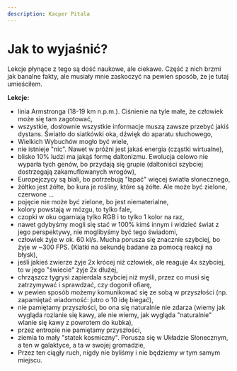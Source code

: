 ```yaml
---
description: Kacper Pitala
---
```


# Jak to wyjaśnić?

Lekcje płynące z tego są dość naukowe, ale ciekawe. Część z nich brzmi jak banalne fakty, ale musiały mnie zaskoczyć na pewien sposób, że je tutaj umieściłem.

**Lekcje:**
- linia Armstronga (18-19 km n.p.m.). Ciśnienie na tyle małe, że człowiek może się tam zagotować,
- wszystkie, dosłownie wszystkie informacje muszą zawsze przebyć jakiś dystans. Światło do siatkówki oka, dźwięk do aparatu słuchowego,
- Wielkich Wybuchów mogło być wiele,
- nie istnieje "nic". Nawet w próżni jest jakaś energia (cząstki wirtualne),
- blisko 10% ludzi ma jakąś formę daltonizmu. Ewolucja celowo nie wyparła tych genów, bo przydają się grupie (daltoniści szybciej dostrzegają zakamuflowanych wrogów),
- Europejczycy są biali, bo potrzebują "łapać" więcej światła słonecznego,
- żółtko jest żółte, bo kura je rośliny, które są żółte. Ale może być zielone, czerwone ...
- pojęcie nie może być zielone, bo jest niematerialne,
- kolory powstają w mózgu, to tylko fale,
- czopki w oku ogarniają tylko RGB i to tylko 1 kolor na raz,
- nawet gdybyśmy mogli się stać w 100% kimś innym i widzieć świat z jego perspektywy, nie moglibyśmy być tego świadomi,
- człowiek żyje w ok. 60 kl/s. Mucha porusza się znacznie szybciej, bo żyje w ~300 FPS. (Klatki na sekundę badane za pomocą reakcji na błysk),
- jeśli jakieś zwierze żyje 2x krócej niż człowiek, ale reaguje 4x szybciej, to w jego "świecie" żyje 2x dłużej,
- chrząszcz tygrysi zapierdala szybciej niż myśli, przez co musi się zatrzymywać i sprawdzać, czy dogonił ofiarę,
- w pewien sposób możemy komunikować się ze sobą w przyszłości (np. zapamiętać wiadomość: jutro o 10 idę biegać),
- nie pamiętamy przyszłości, bo ona się naturalnie nie zdarza (wiemy jak wygląda rozlanie się kawy, ale nie wiemy, jak wygląda "naturalnie" wlanie się kawy z powrotem do kubka),
- przez entropie nie pamiętamy przyszłości,
- ziemia to mały "statek kosmiczny". Porusza się w Układzie Słonecznym, a ten w galaktyce, a ta w swojej gromadzie,
- Przez ten ciągły ruch, nigdy nie byliśmy i nie będziemy w tym samym miejscu. 